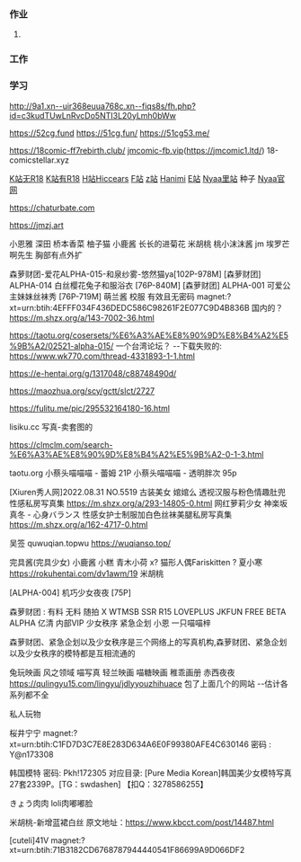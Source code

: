### 作业
1. 

### 工作


### 学习


http://9a1.xn--uir368euua768c.xn--fiqs8s/fh.php?id=c3kudTUwLnRvcDo5NTI3L20yLmh0bWw

https://52cg.fund
https://51cg.fun/
https://51cg53.me/

https://18comic-ff7rebirth.club/
[jmcomic-fb.vip](https://18-comicstellar.me/)(https://jmcomic1.ltd/)
18-comicstellar.xyz

[K站无R18](https://konachan.net/)
[K站有R18](https://konachan.com/)
[H站Hiccears](https://www.hiccears.com/)
[F站](https://www.fakku.net/)
[z站](https://www.zerochan.net/)
[Hanimi](https://hanime.tv)
[E站](https://exhentai.org/)
[Nyaa里站](https://sukebei.nyaa.si)  种子
[Nyaa官网](https://nyaa.si)

https://chaturbate.com

https://jmzj.art

小恩雅
深田
桥本香菜
柚子猫
小鹿酱        长长的进菊花
米胡桃
桃小沫沫酱 jm 埃罗芒啊先生 胸部有点外扩



森萝财团-爱花ALPHA-015-和泉纱雾-悠然猫ya[102P-978M] 
[森萝财团] ALPHA-014 白丝樱花兔子和服浴衣 [76P-840M]
[森萝财团] ALPHA-001 可爱公主妹妹丝袜秀 [76P-719M]
萌兰酱  校服
有效且无密码
magnet:?xt=urn:btih:4EFFF034F436DEDC586C98261F2E077C9D4B836B
国内的？
https://m.shzx.org/a/143-7002-36.html

https://taotu.org/cosersets/%E6%A3%AE%E8%90%9D%E8%B4%A2%E5%9B%A2/02521-alpha-015/
一个台湾论坛？   --下载失败的:
https://www.wk770.com/thread-4331893-1-1.html

https://e-hentai.org/g/1317048/c88748490d/

https://maozhua.org/scy/gctt/slct/2727

https://fulitu.me/pic/295532164180-16.html



lisiku.cc    写真-卖套图的

https://clmclm.com/search-%E6%A3%AE%E8%90%9D%E8%B4%A2%E5%9B%A2-0-1-3.html



taotu.org
小蔡头喵喵喵 - 蕾姆 21P
小蔡头喵喵喵 - 透明胖次 95p


[Xiuren秀人网]2022.08.31 NO.5519 古装美女 婠婠么 透视汉服与粉色情趣肚兜性感私房写真集
https://m.shzx.org/a/293-14805-0.html
网红萝莉少女 神楽坂真冬 - 心身バランス 性感女护士制服加白色丝袜美腿私房写真集
https://m.shzx.org/a/162-4717-0.html


吴签
quwuqian.topwu
https://wuqianso.top/

完具酱(完具少女)
小鹿酱
小糕
青木小荷 x?
猫形人偶Fariskitten ?
夏小寒  https://rokuhentai.com/dv1awm/19
米胡桃


[ALPHA-004] 机巧少女夜夜 [75P]

森萝财团   : 有料  无料  随拍  X  WTMSB  SSR  R15  LOVEPLUS  JKFUN  FREE  BETA  ALPHA  亿清  内部VIP
少女秩序
紧急企划                    小恩    一只喵喵梓


森萝财团、紧急企划以及少女秩序是三个网络上的写真机构,森萝财团、紧急企划以及少女秩序的模特都是互相流通的

兔玩映画
风之领域
喵写真
轻兰映画
喵糖映画
稚乖画册           赤西夜夜
https://qulingyu15.com/lingyu/jdlyyouzhihuace     包了上面几个的网站 --估计各系列都不全

私人玩物   


桜井宁宁
magnet:?xt=urn:btih:C1FD7D3C7E8E283D634A6E0F99380AFE4C630146
密码 : Y@n173308


韩国模特
密码: Pkh!172305
对应目录:
[Pure Media Korean]韩国美少女模特写真27套2339P。[TG：swdashen] 【扣Q：3278586255】


きょう肉肉  loli肉嘟嘟脸


米胡桃-新增蓝裙白丝
原文地址：https://www.kbcct.com/post/14487.html

[cuteli]41V
magnet:?xt=urn:btih:71B3182CD6768787944440541F86699A9D066DF2






